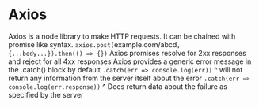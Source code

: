 # Axios
Axios is a node library to make HTTP requests.  It can be chained with promise like syntax.
`axios.post(`example.com/abcd`, {...body...}).then(() => {})`
Axios promises resolve for 2xx responses and reject for all 4xx responses
Axios provides a generic error message in the .catch() block by default
`.catch(err => console.log(err))`
^ will not return any information from the server itself about the error
`.catch(err => console.log(err.response))`
^ Does return data about the failure as specified by the server